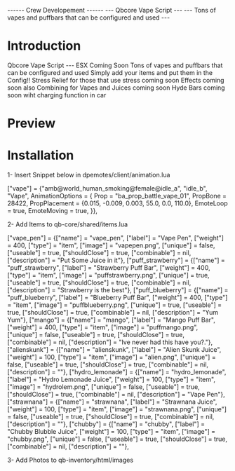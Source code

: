 ------ Crew Developement ------
--- Qbcore Vape Script ---
--- Tons of vapes and puffbars that can be configured and used ---

# Introduction

Qbcore Vape Script --- ESX Coming Soon
Tons of vapes and puffbars that can be configured and used
Simply add your items and put them in the Config!!
Stress Relief for those that use stress coming soon
Effects coming soon also
Combining for Vapes and Juices coming soon
Hyde Bars coming soon wiht charging function in car

# Preview

# Installation

1- Insert Snippet below in dpemotes/client/animation.lua

["vape"] = {"amb@world_human_smoking@female@idle_a", "idle_b", "Vape", AnimationOptions =
   {
       Prop = "ba_prop_battle_vape_01",
       PropBone = 28422,
       PropPlacement = {0.015, -0.009, 0.003, 55.0, 0.0, 110.0},
       EmoteLoop = true,
       EmoteMoving = true,
   }},

2- Add Items to qb-core/shared/items.lua

["vape_pen"] 			 		 = {["name"] = "vape_pen", 						["label"] = "Vape Pen", 				["weight"] = 400, 		["type"] = "item", 		["image"] = "vapepen.png", 			["unique"] = false, 	["useable"] = true, 	["shouldClose"] = true,	   ["combinable"] = nil,   ["description"] = "Put Some Juice in it"},
["puff_strawberry"] 			 		 = {["name"] = "puff_strawberry", 						["label"] = "Strawberry Puff Bar", 				["weight"] = 400, 		["type"] = "item", 		["image"] = "puffstrawberry.png", 			["unique"] = true, 	["useable"] = true, 	["shouldClose"] = true,	   ["combinable"] = nil,   ["description"] = "Strawberry is the best"},
["puff_blueberry"] 			 		 = {["name"] = "puff_blueberry", 						["label"] = "Blueberry Puff Bar", 				["weight"] = 400, 		["type"] = "item", 		["image"] = "puffblueberry.png", 			["unique"] = true, 	["useable"] = true, 	["shouldClose"] = true,	   ["combinable"] = nil,   ["description"] = "Yum Yum"},
["mango"] 			 		 = {["name"] = "mango", 						["label"] = "Mango Puff Bar", 				["weight"] = 400, 		["type"] = "item", 		["image"] = "puffmango.png", 			["unique"] = false, 	["useable"] = true, 	["shouldClose"] = true,	   ["combinable"] = nil,   ["description"] = "Ive never had this have you?."},
["alienskunk"] 			 		 = {["name"] = "alienskunk", 						["label"] = "Alien Skunk Juice", 				["weight"] = 100, 		["type"] = "item", 		["image"] = "alien.png", 			["unique"] = false, 	["useable"] = true, 	["shouldClose"] = true,	   ["combinable"] = nil,   ["description"] = ""},
["hydro_lemonade"] 			 		 = {["name"] = "hydro_lemonade", 						["label"] = "Hydro Lemonade Juice", 				["weight"] = 100, 		["type"] = "item", 		["image"] = "hydrolem.png", 			["unique"] = false, 	["useable"] = true, 	["shouldClose"] = true,	   ["combinable"] = nil,   ["description"] = "Vape Pen"},
["strawnana"] 			 		 = {["name"] = "strawnana", 						["label"] = "Strawnana Juice", 				["weight"] = 100, 		["type"] = "item", 		["image"] = "strawnana.png", 			["unique"] = false, 	["useable"] = true, 	["shouldClose"] = true,	   ["combinable"] = nil,   ["description"] = ""},
["chubby"] 			 		 = {["name"] = "chubby", 						["label"] = "Chubby Blubble Juice", 				["weight"] = 100, 		["type"] = "item", 		["image"] = "chubby.png", 			["unique"] = false, 	["useable"] = true, 	["shouldClose"] = true,	   ["combinable"] = nil,   ["description"] = ""},

3- Add Photos to qb-inventory/html/images
